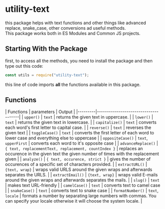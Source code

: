 # utility-text
this package helps with text functions and other things like advanced replace, snake_case, other conversions ad useful methods.
<br>This package works both in ES Modules and Common JS projects.

## Starting With the Package
first, to access all the methods, you need to install the package and then type out this code:
```js
const utils = require("utility-text");
```
this line of code imports <b>all</b> the functions available in this package.

## Functions
| Functions | parameters | Output |
|---------|--------------------------------------|
| `upper()` | `text` | returns the given text in uppercase. |
| `lower()` | `text` | returns the given text in lowercase. |
| `capitalize()` | `text` | converts each word's first letter to capital case. |
| `reverse()` | `text` | reverses the given text |
| `toggleCase()` | `text` | converts the first letter of each word to lower case and everything else to uppercase |
| `oppositeCase()` | `text`, `upperFirst` | converts each word to it's opposite case |
| `advanceReplace()` | `{ text, replacementText, replacement, countIndex }` | replaces an occurence in the given text the given number of times with the replacement given |
| `analyze()` | `{ text, occurence, strict }` | gives the number of occurences of a specific set of characters provided. |
| `extractURL()` | `{text, wrap}` | wraps valid URLS around the given wraps and afterwards separates the URLS. |
| `extractEmail()` | `{text, wrap}` | wraps valid E-mails around the given wraps and afterwards separates the mails. |
| `slug()` | `text` | makes text URL-friendly |
| `camelCase()` | `text` | converts text to camel case |
| `snakeCase()` | `text` | converts text to snake case |
| `formatNumber()` | `text`, `locale` | formats a number by separating large numbers with commas. You can specify your locale otherwise it will choose the system locale. |